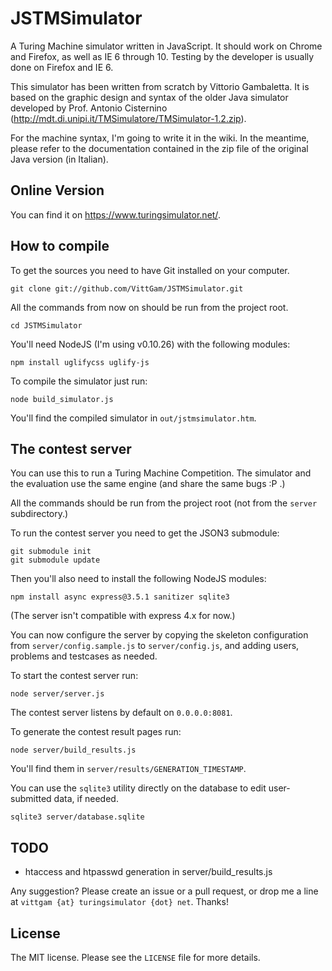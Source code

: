 # JSTMSimulator

A Turing Machine simulator written in JavaScript. It should work on Chrome and Firefox, as well as IE 6 through 10. Testing by the developer is usually done on Firefox and IE 6.

This simulator has been written from scratch by Vittorio Gambaletta. It is based on the graphic design and syntax of the older Java simulator developed by Prof. Antonio Cisternino (http://mdt.di.unipi.it/TMSimulatore/TMSimulator-1.2.zip).

For the machine syntax, I'm going to write it in the wiki. In the meantime, please refer to the documentation contained in the zip file of the original Java version (in Italian).

## Online Version

You can find it on https://www.turingsimulator.net/.

## How to compile

To get the sources you need to have Git installed on your computer.

```
git clone git://github.com/VittGam/JSTMSimulator.git
```

All the commands from now on should be run from the project root.

```
cd JSTMSimulator
```

You'll need NodeJS (I'm using v0.10.26) with the following modules:

```
npm install uglifycss uglify-js
```

To compile the simulator just run:

```
node build_simulator.js
```

You'll find the compiled simulator in `out/jstmsimulator.htm`.

## The contest server

You can use this to run a Turing Machine Competition. The simulator and the evaluation use the same engine (and share the same bugs :P .)

All the commands should be run from the project root (not from the `server` subdirectory.)

To run the contest server you need to get the JSON3 submodule:
```
git submodule init
git submodule update
```

Then you'll also need to install the following NodeJS modules:

```
npm install async express@3.5.1 sanitizer sqlite3
```

(The server isn't compatible with express 4.x for now.)

You can now configure the server by copying the skeleton configuration from `server/config.sample.js` to `server/config.js`, and adding users, problems and testcases as needed.

To start the contest server run:

```
node server/server.js
```

The contest server listens by default on `0.0.0.0:8081`.

To generate the contest result pages run:

```
node server/build_results.js
```

You'll find them in `server/results/GENERATION_TIMESTAMP`.

You can use the `sqlite3` utility directly on the database to edit user-submitted data, if needed.

```
sqlite3 server/database.sqlite
```

## TODO

- htaccess and htpasswd generation in server/build_results.js

Any suggestion? Please create an issue or a pull request, or drop me a line at `vittgam {at} turingsimulator {dot} net`. Thanks!

## License

The MIT license. Please see the `LICENSE` file for more details.
